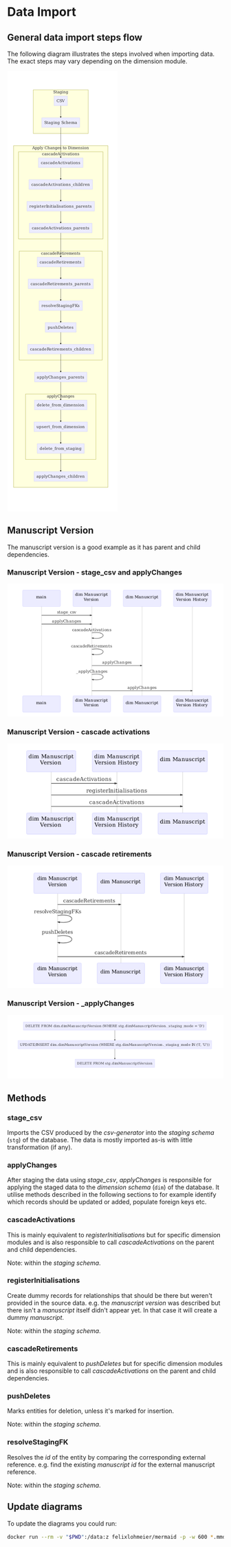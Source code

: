 # Data Import

## General data import steps flow

The following diagram illustrates the steps involved when importing data. The exact steps may vary depending on the dimension module.

![Data Import](data-import.mmd.png)

## Manuscript Version

The manuscript version is a good example as it has parent and child dependencies.

### Manuscript Version - stage_csv and applyChanges

![Data Import - Manuscript Version](data-import-manuscript-version.mmd.png)

### Manuscript Version - cascade activations

![Data Import - Manuscript Version - Cascade Activations](data-import-manuscript-version-cascade-activations.mmd.png)

### Manuscript Version - cascade retirements

![Data Import - Manuscript Version - Cascade Retirements](data-import-manuscript-version-cascade-retirements.mmd.png)

### Manuscript Version - _applyChanges

![Data Import - Manuscript Version - _applyChanges](data-import-manuscript-version-apply-changes.mmd.png)

## Methods

### stage_csv

Imports the CSV produced by the _csv-generator_ into the _staging schema_ (`stg`) of the database. The data is mostly imported as-is with little transformation (if any).

### applyChanges

After staging the data using _stage_csv_, _applyChanges_ is responsible for applying the staged data to the _dimension schema_ (`dim`) of the database. It utilise methods described in the following sections to for example identify which records should be updated or added, populate foreign keys etc.

### cascadeActivations

This is mainly equivalent to _registerInitialisations_ but for specific dimension modules and is also responsible to call _cascadeActivations_ on the parent and child dependencies.

Note: within the _staging schema_.

### registerInitialisations

Create dummy records for relationships that should be there but weren't provided in the source data. e.g. the _manuscript version_ was described but there isn't a _manuscript_ itself didn't appear yet. In that case it will create a dummy _manuscript_.

Note: within the _staging schema_.

### cascadeRetirements

This is mainly equivalent to _pushDeletes_ but for specific dimension modules and is also responsible to call _cascadeActivations_ on the parent and child dependencies.

### pushDeletes

Marks entities for deletion, unless it's marked for insertion.

Note: within the _staging schema_.

### resolveStagingFK

Resolves the _id_ of the entity by comparing the corresponding external reference. e.g. find the existing _manuscript id_ for the external manuscript reference.

Note: within the _staging schema_.

## Update diagrams

To update the diagrams you could run:

```bash
docker run --rm -v "$PWD":/data:z felixlohmeier/mermaid -p -w 600 *.mmd
```
